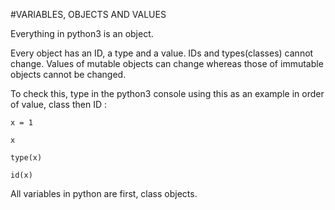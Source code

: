 #VARIABLES, OBJECTS AND VALUES

Everything in python3 is an object.

Every object has an ID, a type and a value. IDs and types(classes) cannot change. Values of mutable objects can change whereas those of immutable objects cannot be changed.

To check this, type in the python3 console using this as an example in order of value, class then ID :

	x = 1

	x

	type(x)

	id(x)

All variables in python are first, class objects.
 